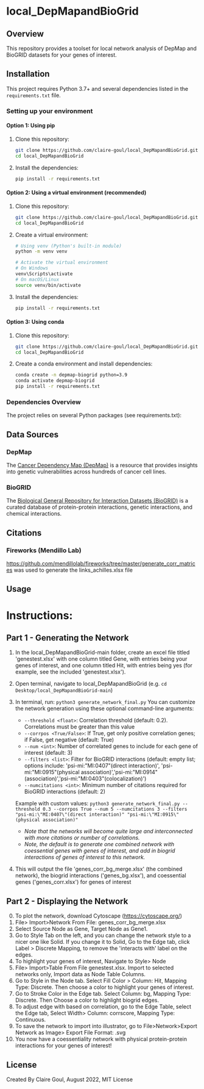 # local_DepMapandBioGrid

## Overview

This repository provides a toolset for local network analysis of DepMap and BioGRID datasets for your genes of interest.

## Installation

This project requires Python 3.7+ and several dependencies listed in the `requirements.txt` file.

### Setting up your environment

#### Option 1: Using pip

1. Clone this repository:
   ```bash
   git clone https://github.com/claire-goul/local_DepMapandBioGrid.git
   cd local_DepMapandBioGrid
   ```

2. Install the dependencies:
   ```bash
   pip install -r requirements.txt
   ```

#### Option 2: Using a virtual environment (recommended)

1. Clone this repository:
   ```bash
   git clone https://github.com/claire-goul/local_DepMapandBioGrid.git
   cd local_DepMapandBioGrid
   ```

2. Create a virtual environment:
   ```bash
   # Using venv (Python's built-in module)
   python -m venv venv
   
   # Activate the virtual environment
   # On Windows
   venv\Scripts\activate
   # On macOS/Linux
   source venv/bin/activate
   ```

3. Install the dependencies:
   ```bash
   pip install -r requirements.txt
   ```

#### Option 3: Using conda

1. Clone this repository:
   ```bash
   git clone https://github.com/claire-goul/local_DepMapandBioGrid.git
   cd local_DepMapandBioGrid
   ```

2. Create a conda environment and install dependencies:
   ```bash
   conda create -n depmap-biogrid python=3.9
   conda activate depmap-biogrid
   pip install -r requirements.txt
   ```

### Dependencies Overview

The project relies on several Python packages (see requirements.txt):

## Data Sources
### DepMap
The [Cancer Dependency Map (DepMap)](https://depmap.org/portal/) is a resource that provides insights into genetic vulnerabilities across hundreds of cancer cell lines.

### BioGRID
The [Biological General Repository for Interaction Datasets (BioGRID)](https://thebiogrid.org/) is a curated database of protein-protein interactions, genetic interactions, and chemical interactions.

## Citations
### Fireworks (Mendillo Lab)
https://github.com/mendillolab/fireworks/tree/master/generate_corr_matrices was used to generate the links_achilles.xlsx file 

## Usage

# **Instructions:**
## **Part 1 - Generating the Network**
1) In the local_DepMapandBioGrid-main folder, create an excel file titled 'genestest.xlsx' with one column titled Gene, with entries being your genes of interest, and one column titled Hit, with entries being yes (for example, see the included 'genestest.xlsx'). 
2) Open terminal, navigate to local_DepMapandBioGrid (e.g. `cd Desktop/local_DepMapandBioGrid-main`)
3) In terminal, run:  `python3 generate_network_final.py`
   You can customize the network generation using these optional command-line arguments:
   - `--threshold <float>`: Correlation threshold (default: 0.2). Correlations must be greater than this value
   - `--corrpos <True/False>`: If True, get only positive correlation genes; if False, get negative (default: True)
   - `--num <int>`: Number of correlated genes to include for each gene of interest (default: 3)
   - `--filters <list>`: Filter for BioGRID interactions (default: empty list; options include: 'psi-mi:"MI:0407"(direct interaction)',
      'psi-mi:"MI:0915"(physical association)','psi-mi:"MI:0914"(association)','psi-mi:"MI:0403"(colocalization)')
   - `--numcitations <int>`: Minimum number of citations required for BioGRID interactions (default: 2)
   
   Example with custom values:
   `python3 generate_network_final.py --threshold 0.3 --corrpos True --num 5 --numcitations 3 --filters  "psi-mi:\"MI:0407\"(direct interaction)" "psi-mi:\"MI:0915\"(physical association)"`
      * *Note that the networks will become quite large and interconnected with more citations or number of correlations.*
      * *Note, the default is to generate one combined network with coessential genes with genes of interest, and add in biogrid interactions of genes of interest to this network.*
4) This will output the file 'genes_corr_bg_merge.xlsx' (the combined network), the biogrid interactions ('genes_bg.xlsx'), and coessential genes ('genes_corr.xlsx') for genes of interest 

## **Part 2 - Displaying the Network**
0) To plot the network, download Cytoscape (https://cytoscape.org/)
1) File> Import>Network From File: genes_corr_bg_merge.xlsx
2) Select Source Node as Gene, Target Node as Gene1.
3) Go to Style Tab on the left, and you can change the network style to a nicer one like Solid.
 If you change it to Solid, Go to the Edge tab, click Label > Discrete Mapping, to remove the 'interacts with' label on the edges.
4) To highlight your genes of interest, Navigate to Style> Node
5) File> Import>Table From File genestest.xlsx. Import to selected networks only, Import data as Node Table Columns.
6) Go to Style in the Node tab. Select Fill Color > Column: Hit, Mapping Type: Discrete. Then choose a color to highlight your genes of interest.
7) Go to Stroke Color in the Edge tab. Select Column: bg, Mapping Type: Discrete. Then Choose a color to highlight biogrid edges.
8) To adjust edge with based on correlation, go to the Edge Table, select the Edge tab, Select Width> Column: corrscore, Mapping Type: Continuous.
9) To save the network to import into illustrator, go to File>Network>Export Network as Image> Export File Format: .svg
10) You now have a coessentiality network with physical protein-protein interactions for your genes of interest! 

## License

Created By Claire Goul, August 2022, MIT License

